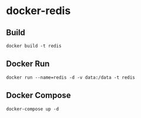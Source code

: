 # docker-redis

## Build
```
docker build -t redis
```

## Docker Run
```
docker run --name=redis -d -v data:/data -t redis
```

## Docker Compose
```
docker-compose up -d
```

